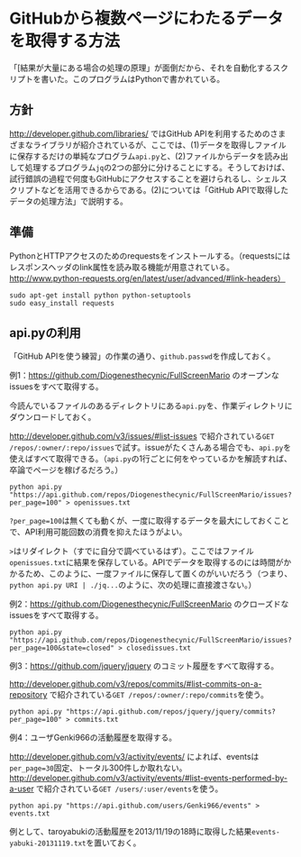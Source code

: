 # GitHubから複数ページにわたるデータを取得する方法

「[結果が大量にある場合の処理の原理」が面倒だから、それを自動化するスクリプトを書いた。このプログラムはPythonで書かれている。

## 方針

http://developer.github.com/libraries/ ではGitHub APIを利用するためのさまざまなライブラリが紹介されているが、ここでは、(1)データを取得しファイルに保存するだけの単純なプログラム`api.py`と、(2)ファイルからデータを読み出して処理するプログラム`jq`の2つの部分に分けることにする。そうしておけば、試行錯誤の過程で何度もGitHubにアクセスすることを避けられるし、シェルスクリプトなどを活用できるからである。(2)については「GitHub APIで取得したデータの処理方法」で説明する。

## 準備

PythonとHTTPアクセスのためのrequestsをインストールする。（requestsにはレスポンスヘッダのlink属性を読み取る機能が用意されている。http://www.python-requests.org/en/latest/user/advanced/#link-headers）

```
sudo apt-get install python python-setuptools
sudo easy_install requests
```

## api.pyの利用

「GitHub APIを使う練習」の作業の通り、`github.passwd`を作成しておく。

例1：https://github.com/Diogenesthecynic/FullScreenMario のオープンなissuesをすべて取得する。

今読んでいるファイルのあるディレクトリにある`api.py`を、作業ディレクトリにダウンロードしておく。

http://developer.github.com/v3/issues/#list-issues で紹介されている`GET /repos/:owner/:repo/issues`で試す。issueがたくさんある場合でも、`api.py`を使えばすべて取得できる。（`api.py`の1行ごとに何をやっているかを解読すれば、卒論でページを稼げるだろう。）

```
python api.py "https://api.github.com/repos/Diogenesthecynic/FullScreenMario/issues?per_page=100" > openissues.txt
```

`?per_page=100`は無くても動くが、一度に取得するデータを最大にしておくことで、API利用可能回数の消費を抑えたほうがよい。

`>`はリダイレクト（すでに自分で調べているはず）。ここではファイル`openissues.txt`に結果を保存している。APIでデータを取得するのには時間がかかるため、このように、一度ファイルに保存して置くのがいいだろう（つまり、`python api.py URI | ./jq...`のように、次の処理に直接渡さない。）

例2：https://github.com/Diogenesthecynic/FullScreenMario のクローズドなissuesをすべて取得する。

```
python api.py "https://api.github.com/repos/Diogenesthecynic/FullScreenMario/issues?per_page=100&state=closed" > closedissues.txt
```

例3：https://github.com/jquery/jquery のコミット履歴をすべて取得する。

http://developer.github.com/v3/repos/commits/#list-commits-on-a-repository で紹介されている`GET /repos/:owner/:repo/commits`を使う。

```
python api.py "https://api.github.com/repos/jquery/jquery/commits?per_page=100" > commits.txt
```

例4：ユーザGenki966の活動履歴を取得する。

http://developer.github.com/v3/activity/events/ によれば、eventsは`per_page=30`固定、トータル300件しか取れない。http://developer.github.com/v3/activity/events/#list-events-performed-by-a-user で紹介されている`GET /users/:user/events`を使う。

```
python api.py "https://api.github.com/users/Genki966/events" > events.txt
```

例として、taroyabukiの活動履歴を2013/11/19の18時に取得した結果`events-yabuki-20131119.txt`を置いておく。